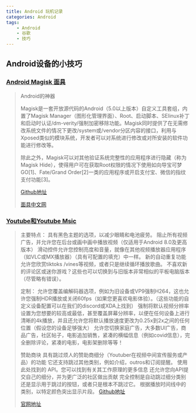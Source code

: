 ```yaml
---
title: Android 玩机记录
categories: Android
tags:
    - Android
    - 谷歌
    - 技巧
---
```


## Android设备的小技巧

### [Android Magisk 面具](https://github.com/topjohnwu/Magisk)

> Android的神器
>
> Magisk是一套开放源代码的Android（5.0以上版本）自定义工具套组，内置了Magisk Manager（图形化管理界面）、Root、启动脚本、SElinux补丁和启动时认证/dm-verity/强制加密移除功能。Magisk同时提供了在无需修改系统文件的情况下更改/system或/vendor分区内容的接口，利用与Xposed类似的模块系统，开发者可以对系统进行修改或对所安装的软件功能进行修改等。
>
>除此之外，Magisk可以对其他验证系统完整性的应用程序进行隐藏（称为Magisk Hide），使得用户可在获取Root权限的情况下使用如向导宝可梦GO[1]、Fate/Grand Order[2]一类的应用程序或开启支付宝、微信的指纹支付功能[3]。
>
> [Github地址](https://github.com/topjohnwu/Magisk)
>
> [面具中文网](https://magiskcn.com/)

### [Youtube和Youtube Msic](https://vancedapp.com/)

>主要特点：
具有黑色主题的选项，以减少眼睛和电池疲劳。
阻止所有视频广告，并允许您在后台或画中画中播放视频（仅适用于Android 8.0及更高版本）
滑动控件允许您控制亮度和音量，就像在其他视频播放器应用程序（如VLC或MX播放器）（具有可配置的填充）中一样。
新的自动重复功能允许您欣赏tiktoks /vines等视频，或者只是继续循环播放歌曲。
不喜欢新的评论区或迷你游戏？这些也可以切换到与旧版本非常相似的平板电脑版本（尽管略有错误）。
>
>定制：
允许您覆盖编解码器选项，例如为旧设备或VP9强制H264，这也允许您强制HDR播放或关闭60fps（如果您更喜欢电影体验）。（这些功能的自定义设备配置可以在我们的discord或XDA上找到）
强制将默认视频分辨率设置为您想要的较高或最低，甚至覆盖屏幕分辨率，以便在任何设备上进行清晰的4k播放，并且还允许您将默认播放速度更改为0.25x到2x之间的任何位置（假设您的设备足够强大）
允许您切换家庭广告，大多数UI广告，商品广告，社区帖子，电影追加销售，紧凑的横幅信息（例如covid信息），完全删除评论，紧凑的电影，电影架删除等等！
>
>赞助商块
具有跳过烦人的赞助商细分（Youtuber在视频中间宣传服务或产品）的功能
它还支持跳过其他类别，例如介绍，outros和订阅提醒。
使用此处找到的 API。您可以找到有关其工作原理的更多信息
还允许您向API提交自己的细分，并为更广泛的社区做出贡献
完全控制是自动跳过细分类别还是显示用于跳过的按钮，或者只是根本不跳过它。
根据播放时间线中的类别，以特定颜色突出显示片段。
> [Github地址](https://github.com/YTVanced/VancedManager)
>
> [官网地址](https://vancedapp.com/)
